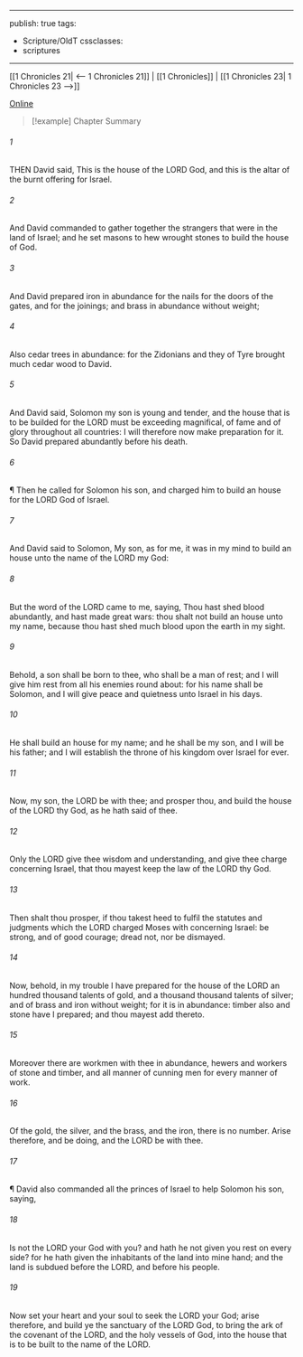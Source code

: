 

---
publish: true
tags:
  - Scripture/OldT
cssclasses:
  - scriptures
---
[[1 Chronicles 21| <-- 1 Chronicles 21]] | [[1 Chronicles]] | [[1 Chronicles 23| 1 Chronicles 23 -->]]

[Online](https://churchofjesuschrist.org/study/scriptures/ot/1-chr/22?lang=eng)

>[!example] Chapter Summary
>
###### 1
THEN David said, This is the house of the LORD God, and this is the altar of the burnt offering for Israel.
###### 2
And David commanded to gather together the strangers that were in the land of Israel; and he set masons to hew wrought stones to build the house of God.
###### 3
And David prepared iron in abundance for the nails for the doors of the gates, and for the joinings; and brass in abundance without weight;
###### 4
Also cedar trees in abundance: for the Zidonians and they of Tyre brought much cedar wood to David.
###### 5
And David said, Solomon my son is young and tender, and the house that is to be builded for the LORD must be exceeding magnifical, of fame and of glory throughout all countries: I will therefore now make preparation for it.  So David prepared abundantly before his death.
###### 6
¶ Then he called for Solomon his son, and charged him to build an house for the LORD God of Israel.
###### 7
And David said to Solomon, My son, as for me, it was in my mind to build an house unto the name of the LORD my God:
###### 8
But the word of the LORD came to me, saying, Thou hast shed blood abundantly, and hast made great wars: thou shalt not build an house unto my name, because thou hast shed much blood upon the earth in my sight.
###### 9
Behold, a son shall be born to thee, who shall be a man of rest; and I will give him rest from all his enemies round about: for his name shall be Solomon, and I will give peace and quietness unto Israel in his days.
###### 10
He shall build an house for my name; and he shall be my son, and I will be his father; and I will establish the throne of his kingdom over Israel for ever.
###### 11
Now, my son, the LORD be with thee; and prosper thou, and build the house of the LORD thy God, as he hath said of thee.
###### 12
Only the LORD give thee wisdom and understanding, and give thee charge concerning Israel, that thou mayest keep the law of the LORD thy God.
###### 13
Then shalt thou prosper, if thou takest heed to fulfil the statutes and judgments which the LORD charged Moses with concerning Israel: be strong, and of good courage; dread not, nor be dismayed.
###### 14
Now, behold, in my trouble I have prepared for the house of the LORD an hundred thousand talents of gold, and a thousand thousand talents of silver; and of brass and iron without weight; for it is in abundance: timber also and stone have I prepared; and thou mayest add thereto.
###### 15
Moreover there are workmen with thee in abundance, hewers and workers of stone and timber, and all manner of cunning men for every manner of work.
###### 16
Of the gold, the silver, and the brass, and the iron, there is no number.  Arise therefore, and be doing, and the LORD be with thee.
###### 17
¶ David also commanded all the princes of Israel to help Solomon his son, saying,
###### 18
Is not the LORD your God with you?  and hath he not given you rest on every side?  for he hath given the inhabitants of the land into mine hand; and the land is subdued before the LORD, and before his people.
###### 19
Now set your heart and your soul to seek the LORD your God; arise therefore, and build ye the sanctuary of the LORD God, to bring the ark of the covenant of the LORD, and the holy vessels of God, into the house that is to be built to the name of the LORD.



